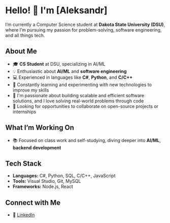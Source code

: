 # Hello! 👋 I'm [Aleksandr] 

I’m currently a Computer Science student at **Dakota State University (DSU)**, where I’m pursuing my passion for problem-solving, software engineering, and all things tech.

## About Me

- 🎓 **CS Student** at DSU, specializing in AI/ML
- 💡 Enthusiastic about **AI/ML** and **software engineering**
- 💻 Experienced in languages like **C#**, **Python**, and **C/C++**
- 🌱 Constantly learning and experimenting with new technologies to improve my skills
- 🔧 I'm passionate about building scalable and efficient software solutions, and I love solving real-world problems through code
- 🤝 Looking for opportunities to collaborate on open-source projects or internships

## What I’m Working On
- 📚 Focused on class work and self-studying, diving deeper into **AI/ML**, **backend development**

## Tech Stack
- **Languages:** C#, Python, SQL, C/C++, JavaScript
- **Tools:** Visual Studio, Git, MySQL
- **Frameworks:** Node.js, React

## Connect with Me
- 💼 [LinkedIn](https://www.linkedin.com/in/aleksandr-khindanov)
